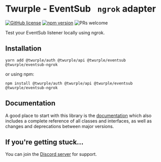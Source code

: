 # Twurple - EventSub ` ngrok` adapter

[![GitHub license](https://img.shields.io/badge/license-MIT-blue.svg)](https://github.com/twurple/twurple/blob/main/LICENSE)
[![npm version](https://img.shields.io/npm/v/@twurple/eventsub-ngrok.svg?style=flat)](https://www.npmjs.com/package/@twurple/eventsub-ngrok)
![PRs welcome](https://img.shields.io/badge/PRs-welcome-brightgreen.svg)

Test your EventSub listener locally using ngrok.

## Installation

	yarn add @twurple/auth @twurple/api @twurple/eventsub @twurple/eventsub-ngrok

or using npm:

	npm install @twurple/auth @twurple/api @twurple/eventsub @twurple/eventsub-ngrok

## Documentation

A good place to start with this library is the [documentation](https://twurple.js.org/docs/getting-data/eventsub/ngrok.html)
which also includes a complete reference of all classes and interfaces, as well as changes and deprecations between major versions.

## If you're getting stuck...

You can join the [Discord server](https://discord.gg/b9ZqMfz) for support.
